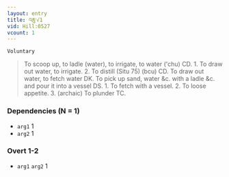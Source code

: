 ```yaml
---
layout: entry
title: འཆུ་√1
vid: Hill:0527
vcount: 1
---
```

`Voluntary` 
> To scoop up, to ladle (water), to irrigate, to water ('chu) CD\.
 1\.
 To draw out water, to irrigate\.
 2\.
 To distill (Situ 75) (bcu) CD\.
 To draw out water, to fetch water DK\.
 To pick up sand, water &c\.
 with a ladle &c\.
 and pour it into a vessel DS\.
 1\.
 To fetch with a vessel\.
 2\.
 To loose appetite\.
 3\.
 (archaic) To plunder TC\.

### Dependencies (N = 1)
* `arg1` 1
* `arg2` 1


### Overt 1-2
* `arg1` `arg2` 1
